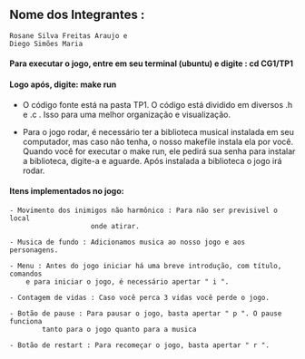 ## Nome dos Integrantes :
	Rosane Silva Freitas Araujo e 
	Diego Simões Maria


#### Para executar o jogo, entre em seu terminal (ubuntu) e digite : cd CG1/TP1
#### Logo após, digite: make run


- O código fonte está na pasta TP1. O código está dividido em diversos .h e .c . Isso para uma melhor organização e visualização.


- Para o jogo rodar, é necessário ter a biblioteca musical instalada em
seu computador, mas caso não tenha, o nosso makefile instala ela por você.
Quando você for executar o make run, ele pedirá sua senha para instalar a
biblioteca, digite-a e aguarde. Após instalada a biblioteca o jogo irá rodar.


#### Itens implementados no jogo:
	- Movimento dos inimigos não harmônico : Para não ser previsivel o local 
						onde atirar. 
	
	- Musica de fundo : Adicionamos musica ao nosso jogo e aos personagens.

	- Menu : Antes do jogo iniciar há uma breve introdução, com título, comandos
		e para iniciar o jogo, é necessário apertar " i ".

	- Contagem de vidas : Caso você perca 3 vidas você perde o jogo.

	- Botão de pause : Para pausar o jogo, basta apertar " p ". O pause funciona 
			tanto para o jogo quanto para a musica

	- Botão de restart : Para recomeçar o jogo, basta apertar " r ".
